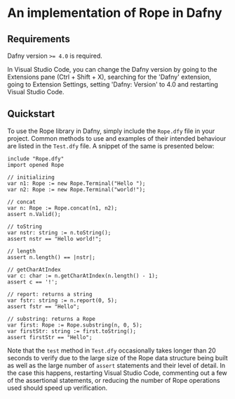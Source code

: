 # An implementation of Rope in Dafny
## Requirements
Dafny version `>= 4.0` is required.

In Visual Studio Code, you can change the Dafny version by going to the Extensions pane (Ctrl + Shift + X), searching for the 'Dafny' extension, going to Extension Settings, setting 'Dafny: Version' to 4.0 and restarting Visual Studio Code.

## Quickstart

To use the Rope library in Dafny, simply include the `Rope.dfy` file in your project. Common
methods to use and examples of their intended behaviour are listed in the `Test.dfy` file. A snippet of the same is presented below:

```dafny
include "Rope.dfy"
import opened Rope

// initializing
var n1: Rope := new Rope.Terminal("Hello ");
var n2: Rope := new Rope.Terminal("world!");

// concat
var n: Rope := Rope.concat(n1, n2);
assert n.Valid();

// toString
var nstr: string := n.toString();
assert nstr == "Hello world!";

// length
assert n.length() == |nstr|;

// getCharAtIndex
var c: char := n.getCharAtIndex(n.length() - 1);
assert c == '!';

// report: returns a string
var fstr: string := n.report(0, 5);
assert fstr == "Hello";

// substring: returns a Rope
var first: Rope := Rope.substring(n, 0, 5);
var firstStr: string := first.toString();
assert firstStr == "Hello";
```

Note that the `test` method in `Test.dfy` occasionally takes longer than 20 seconds to verify due to the large size of the Rope data structure being built as well as the large number of `assert` statements and their level of detail. In the case this happens, restarting Visual Studio Code, commenting out a few of the assertional statements, or reducing the number of Rope operations used should speed up verification.
